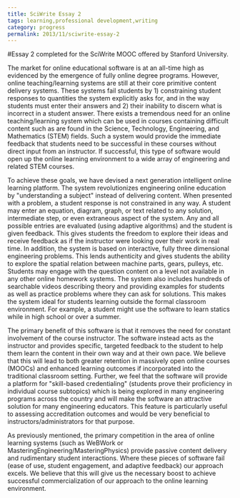 ```yaml
---
title: SciWrite Essay 2
tags: learning,professional development,writing
category: progress
permalink: 2013/11/sciwrite-essay-2
---
```


#Essay 2 completed for the SciWrite MOOC offered by Stanford University.

The market for online educational software is at an all-time high as evidenced by the emergence of fully online degree programs. However, online teaching/learning systems are still at their core primitive content delivery systems. These systems fail students by 1) constraining student responses to quantities the system explicitly asks for, and in the way students must enter their answers and 2) their inability to discern what is incorrect in a student answer. There exists a tremendous need for an online teaching/learning system which can be used in courses containing difficult content such as are found in the Science, Technology, Engineering, and Mathematics (STEM) fields. Such a system would provide the immediate feedback that students need to be successful in these courses without direct input from an instructor. If successful, this type of software would open up the online learning environment to a wide array of engineering and related STEM courses.

To achieve these goals, we have devised a next generation intelligent online learning platform. The system revolutionizes engineering online education by "understanding a subject" instead of delivering content. When presented with a problem, a student response is not constrained in any way. A student may enter an equation, diagram, graph, or text related to any solution, intermediate step, or even extraneous aspect of the system. Any and all possible entries are evaluated (using adaptive algorithms) and the student is given feedback. This gives students the freedom to explore their ideas and receive feedback as if the instructor were looking over their work in real time. In addition, the system is based on interactive, fully three dimensional engineering problems. This lends authenticity and gives students the ability to explore the spatial relation between machine parts, gears, pulleys, etc. Students may engage with the question content on a level not available in any other online homework systems. The system also includes hundreds of searchable videos describing theory and providing examples for students as well as practice problems where they can ask for solutions. This makes the system ideal for students learning outside the formal classroom environment. For example, a student might use the software to learn statics while in high school or over a summer. 

The primary benefit of this software is that it removes the need for constant involvement of the course instructor. The software instead acts as the instructor and provides specific, targeted feedback to the student to help them learn the content in their own way and at their own pace. We believe that this will lead to both greater retention in massively open online courses (MOOCs) and enhanced learning outcomes if incorporated into the traditional classroom setting. Further, we feel that the software will provide a platform for "skill-based credentialing" (students prove their proficiency in individual course subtopics) which is being explored in many engineering programs across the country and will make the software an attractive solution for many engineering educators. This feature is particularly useful to assessing accreditation outcomes and would be very beneficial to instructors/administrators for that purpose.

As previously mentioned, the primary competition in the area of online learning systems (such as WeBWork or MasteringEngineering/MasteringPhysics) provide passive content delivery and rudimentary student interactions. Where these pieces of software fail (ease of use, student engagement, and adaptive feedback) our approach excels. We believe that this will give us the necessary boost to achieve successful commercialization of our approach to the online learning environment.
